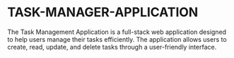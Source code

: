 # TASK-MANAGER-APPLICATION
The Task Management Application is a full-stack web application designed to help users manage their tasks efficiently. The application allows users to create, read, update, and delete tasks through a user-friendly interface.
